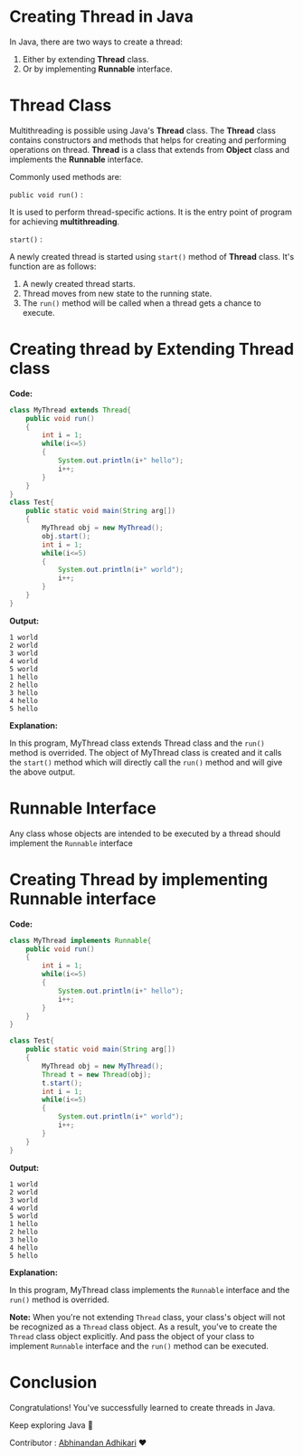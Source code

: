 # Creating Thread in Java

In Java, there are two ways to create a thread:
1. Either by extending __Thread__ class.
2. Or by implementing __Runnable__ interface.

# Thread Class

Multithreading is possible using Java's __Thread__ class. The __Thread__ class contains constructors and methods that helps for creating and performing operations on thread. __Thread__ is a class that extends from __Object__ class and implements the __Runnable__ interface.

Commonly used methods are:

```public void run()``` :

It is used to perform thread-specific actions. It is the entry point of program for achieving __multithreading__.

```start()``` :

A newly created thread is started using ```start()``` method of __Thread__ class. It's function are as follows:
1. A newly created thread starts.
2. Thread moves from new state to the running state.
3. The ```run()``` method will be called when a thread gets a chance to execute.

# Creating thread by Extending Thread class
__Code:__
```java
class MyThread extends Thread{
    public void run()
    {
        int i = 1;
        while(i<=5)
        {
            System.out.println(i+" hello");
            i++;
        }
    }
}
class Test{
    public static void main(String arg[])
    {
        MyThread obj = new MyThread();
        obj.start();
        int i = 1;
        while(i<=5)
        {
            System.out.println(i+" world");
            i++;
        }
    }
}

```

__Output:__
```
1 world
2 world
3 world
4 world
5 world
1 hello
2 hello
3 hello
4 hello
5 hello
```

__Explanation:__

In this program, MyThread class extends Thread class and the ```run()``` method is overrided. The object of MyThread class is created and it calls the ```start()``` method which will directly call the ```run()``` method and will give the above output.

# Runnable Interface

Any class whose objects are intended to be executed by a thread should implement the ```Runnable``` interface 

# Creating Thread by implementing Runnable interface

__Code:__
```java
class MyThread implements Runnable{
    public void run()
    {
        int i = 1;
        while(i<=5)
        {
            System.out.println(i+" hello");
            i++;
        }
    }
}

class Test{
    public static void main(String arg[])
    {
        MyThread obj = new MyThread();
        Thread t = new Thread(obj);
        t.start();
        int i = 1;
        while(i<=5)
        {
            System.out.println(i+" world");
            i++;
        }
    }
}
```

__Output:__
```
1 world
2 world
3 world
4 world
5 world
1 hello
2 hello
3 hello
4 hello
5 hello
```

__Explanation:__

In this program, MyThread class implements the ```Runnable``` interface and the ```run()``` method is overrided.

__Note:__ When you're not extending ```Thread``` class, your class's object will not be recognized as a ```Thread``` class object. As a result, you've to create the ```Thread``` class object explicitly. And pass the object of your class to implement ```Runnable``` interface and the ```run()``` method can be executed.

# Conclusion

Congratulations! You've successfully learned to create threads in Java.

Keep exploring Java :wave:

Contributor : [Abhinandan Adhikari](https://github.com/AbhinandanAdhikari) :heart: